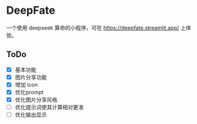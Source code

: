 # DeepFate

一个使用 deepseek 算命的小程序，可在 https://deepfate.streamlit.app/ 上体验。

## ToDo

- [x] 基本功能
- [x] 图片分享功能
- [x] 增加 icon
- [x] 优化prompt
- [x] 优化图片分享风格
- [ ] 优化提示词使其计算相对更准
- [ ] 优化输出显示